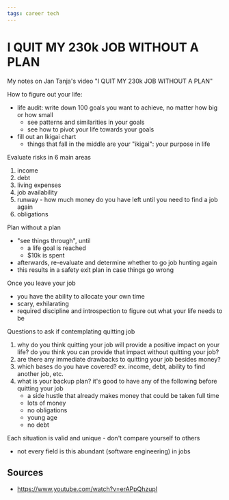 ```yaml
---
tags: career tech
---
```


# I QUIT MY 230k JOB WITHOUT A PLAN

My notes on Jan Tanja's video "I QUIT MY 230k JOB WITHOUT A PLAN"

How to figure out your life:

- life audit: write down 100 goals you want to achieve, no matter how big or how small
  - see patterns and similarities in your goals
  - see how to pivot your life towards your goals
- fill out an Ikigai chart
  - things that fall in the middle are your "ikigai": your purpose in life

Evaluate risks in 6 main areas

1. income
2. debt
3. living expenses
4. job availability
5. runway - how much money do you have left until you need to find a job again
6. obligations

Plan without a plan

- "see things through", until
  - a life goal is reached
  - $10k is spent
- afterwards, re-evaluate and determine whether to go job hunting again
- this results in a safety exit plan in case things go wrong

Once you leave your job

- you have the ability to allocate your own time
- scary, exhilarating
- required discipline and introspection to figure out what your life needs to be

Questions to ask if contemplating quitting job

1. why do you think quitting your job will provide a positive impact on your life? do you think you can provide that impact without quitting your job?
2. are there any immediate drawbacks to quitting your job besides money?
3. which bases do you have covered? ex. income, debt, ability to find another job, etc.
4. what is your backup plan? it's good to have any of the following before quitting your job
   - a side hustle that already makes money that could be taken full time
   - lots of money
   - no obligations
   - young age
   - no debt

Each situation is valid and unique - don't compare yourself to others

- not every field is this abundant (software engineering) in jobs

## Sources

- <https://www.youtube.com/watch?v=erAPpQhzupI>
